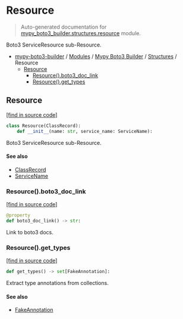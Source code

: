 # Resource

> Auto-generated documentation for [mypy_boto3_builder.structures.resource](https://github.com/youtype/mypy_boto3_builder/blob/main/mypy_boto3_builder/structures/resource.py) module.

Boto3 ServiceResource sub-Resource.

- [mypy-boto3-builder](../../README.md#mypy_boto3_builder) / [Modules](../../MODULES.md#mypy-boto3-builder-modules) / [Mypy Boto3 Builder](../index.md#mypy-boto3-builder) / [Structures](index.md#structures) / Resource
    - [Resource](#resource)
        - [Resource().boto3_doc_link](#resourceboto3_doc_link)
        - [Resource().get_types](#resourceget_types)

## Resource

[[find in source code]](https://github.com/youtype/mypy_boto3_builder/blob/main/mypy_boto3_builder/structures/resource.py#L12)

```python
class Resource(ClassRecord):
    def __init__(name: str, service_name: ServiceName):
```

Boto3 ServiceResource sub-Resource.

#### See also

- [ClassRecord](class_record.md#classrecord)
- [ServiceName](../service_name.md#servicename)

### Resource().boto3_doc_link

[[find in source code]](https://github.com/youtype/mypy_boto3_builder/blob/main/mypy_boto3_builder/structures/resource.py#L32)

```python
@property
def boto3_doc_link() -> str:
```

Link to boto3 docs.

### Resource().get_types

[[find in source code]](https://github.com/youtype/mypy_boto3_builder/blob/main/mypy_boto3_builder/structures/resource.py#L39)

```python
def get_types() -> set[FakeAnnotation]:
```

Extract type annotations from collections.

#### See also

- [FakeAnnotation](../type_annotations/fake_annotation.md#fakeannotation)

